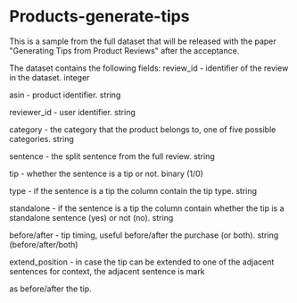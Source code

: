 # Products-generate-tips

This is a sample from the full dataset that will be released with the paper "Generating Tips from Product Reviews" after the acceptance.

The dataset contains the following fields:
review_id - identifier of the review in the dataset. integer

asin - product identifier. string

reviewer_id - user identifier. string

category - the category that the product belongs to, one of five possible categories. string

sentence - the split sentence from the full review. string

tip - whether the sentence is a tip or not. binary (1/0)

type - if the sentence is a tip the column contain the tip type. string

standalone - if the sentence is a tip the column contain whether the tip is a standalone sentence (yes) or not (no). string

before/after - tip timing, useful before/after the purchase (or both). string (before/after/both)

extend_position - in case the tip can be extended to one of the adjacent sentences for context, the adjacent sentence is mark 

as before/after the tip.
